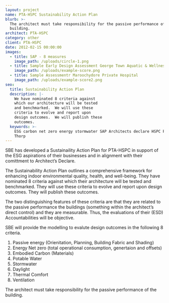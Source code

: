 ```yaml
---
layout: project
name: PTA-HSPC Sustainability Action Plan
blurb: >-
  The architect must take responsibility for the passive performance of the
  building.
architect: PTA-HSPC
category: other
client: PTA-HSPC
date: 2012-02-15 00:00:00
images:
  - title: SAP - 8 measures
    image_path: /uploads/circle-1.png
  - title: Sample Early Design Assessment George Town Aquatic & Wellness Centre
    image_path: /uploads/example-score.png
  - title: Sample Assessmentr Maroochydore Private Hospital
    image_path: /uploads/example-score2.png
seo:
  title: Sustainability Action Plan
  description: |-
    We have nominated 8 criteria against 
    which our architecture will be tested 
    and benchmarked.  We will use these 
    criteria to evolve and report upon 
    design outcomes.  We will publish these 
    outcomes. 
  keywords: >-
    ESG carbon net zero energy stormwater SAP Architects declare HSPC PTA Peddle
    Thorp
---
```

SBE has developed a Sustainaility Action Plan for PTA-HSPC in support of the ESG aspirations of their businesses and in alignment with their comittment to Architect’s Declare.

The Sustainability Action Plan outlines a comprehensive framework for enhancing indoor environmental quality, health, and well-being.  They have nominated 8 criteria against which their architecture will be tested and benchmarked.  They will use these criteria to evolve and report upon design outcomes.  They will publish these outcomes.

The two distinguishing features of these criteria are that they are related to the passive performance the buildings (something within the architect’s direct control) and they are measurable. Thus, the evaluations of their (ESD) Accountabilities will be objective.&nbsp;

SBE will provide the modelling to evalute design outcomes in the following 8 criteria.

1. Passive energy (Orienitation, Planning, Building Fabric and Shading)
2. Energy Net zero (total operational consumption, genertaion and offsets)
3. Embodied Carbon (Materials)
4. Potable Water
5. Stormwater
6. Daylight
7. Thermal Comfort
8. Ventilation

The architect must take responsibility for the passive performance of the building.